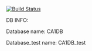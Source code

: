 [![Build Status](https://travis-ci.org/dat3startcode/rest-jpa-devops-startcode.svg?branch=master)](https://travis-ci.org/dat3startcode/rest-jpa-devops-startcode)



DB INFO: 


Database name: CA1DB

Database_test name: CA1DB_test
